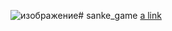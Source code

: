 ![изображение](https://github.com/user-attachments/assets/e4ea5b66-c02f-4559-b8d9-f4b43074e9a3)# sanke_game
[a link](https://snake-point.web.app)
